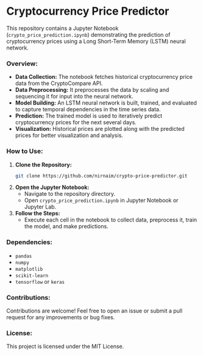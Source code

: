 # Cryptocurrency Price Predictor

This repository contains a Jupyter Notebook (`crypto_price_prediction.ipynb`) demonstrating the prediction of cryptocurrency prices using a Long Short-Term Memory (LSTM) neural network.

### Overview:
- **Data Collection:** The notebook fetches historical cryptocurrency price data from the CryptoCompare API.
- **Data Preprocessing:** It preprocesses the data by scaling and sequencing it for input into the neural network.
- **Model Building:** An LSTM neural network is built, trained, and evaluated to capture temporal dependencies in the time series data.
- **Prediction:** The trained model is used to iteratively predict cryptocurrency prices for the next several days.
- **Visualization:** Historical prices are plotted along with the predicted prices for better visualization and analysis.

### How to Use:
1. **Clone the Repository:**
   ```bash
   git clone https://github.com/nirnaim/crypto-price-predictor.git
   ```
1. **Open the Jupyter Notebook:**
   - Navigate to the repository directory.
   - Open `crypto_price_prediction.ipynb` in Jupyter Notebook or Jupyter Lab.
2. **Follow the Steps:**
   - Execute each cell in the notebook to collect data, preprocess it, train the model, and make predictions.

### Dependencies:
- `pandas`
- `numpy`
- `matplotlib`
- `scikit-learn`
- `tensorflow` or `keras`

### Contributions:
Contributions are welcome! Feel free to open an issue or submit a pull request for any improvements or bug fixes.

### License:
This project is licensed under the MIT License.
